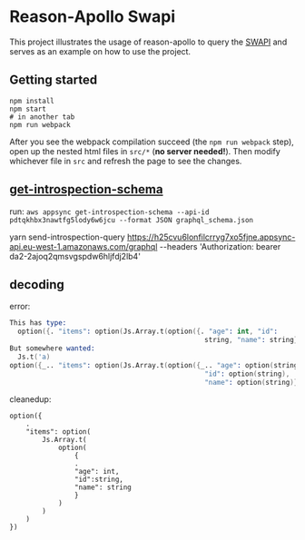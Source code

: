 # Reason-Apollo Swapi

This project illustrates the usage of reason-apollo to query the [SWAPI](http://swapi.apis.guru/) and serves as an example on how to use the project.

## Getting started

```
npm install
npm start
# in another tab
npm run webpack
```

After you see the webpack compilation succeed (the `npm run webpack` step), open up the nested html files in `src/*` (**no server needed!**). Then modify whichever file in `src` and refresh the page to see the changes.

## [get-introspection-schema](https://docs.aws.amazon.com/ja_jp/cli/latest/reference/appsync/get-introspection-schema.html)

run: `aws appsync get-introspection-schema --api-id pdtqkhbx3nawtfg5lody6w6jcu --format JSON graphql_schema.json`

yarn send-introspection-query https://h25cvu6lonfilcrryg7xo5fjne.appsync-api.eu-west-1.amazonaws.com/graphql --headers 'Authorization: bearer da2-2ajoq2qmsvgspdw6hljfdj2lb4'

## decoding

error:

```s
This has type:
  option({. "items": option(Js.Array.t(option({. "age": int, "id":
                                                string, "name": string})))})
But somewhere wanted:
  Js.t('a)
option({_.. "items": option(Js.Array.t(option({_.. "age": option(string),
                                                "id": option(string),
                                                "name": option(string)})))})
```

cleanedup:

```.re
option({
    .
    "items": option(
        Js.Array.t(
            option(
                {
                .
                "age": int,
                "id":string,
                "name": string
                }
            )
        )
    )
})
```

